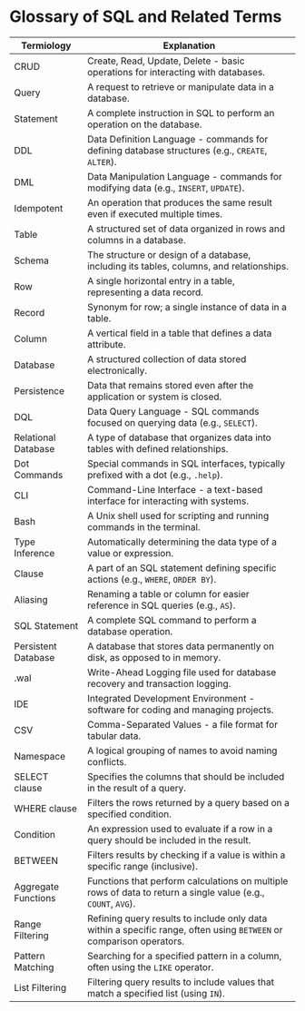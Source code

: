 # Glossary of SQL and Related Terms

| **Termiology**       | **Explanation**                                           |
|----------------------|-----------------------------------------------------------|
| CRUD                 | Create, Read, Update, Delete - basic operations for interacting with databases. |
| Query                | A request to retrieve or manipulate data in a database. |
| Statement            | A complete instruction in SQL to perform an operation on the database. |
| DDL                  | Data Definition Language - commands for defining database structures (e.g., `CREATE`, `ALTER`). |
| DML                  | Data Manipulation Language - commands for modifying data (e.g., `INSERT`, `UPDATE`). |
| Idempotent           | An operation that produces the same result even if executed multiple times. |
| Table                | A structured set of data organized in rows and columns in a database. |
| Schema               | The structure or design of a database, including its tables, columns, and relationships. |
| Row                  | A single horizontal entry in a table, representing a data record. |
| Record               | Synonym for row; a single instance of data in a table. |
| Column               | A vertical field in a table that defines a data attribute. |
| Database             | A structured collection of data stored electronically. |
| Persistence          | Data that remains stored even after the application or system is closed. |
| DQL                  | Data Query Language - SQL commands focused on querying data (e.g., `SELECT`). |
| Relational Database  | A type of database that organizes data into tables with defined relationships. |
| Dot Commands         | Special commands in SQL interfaces, typically prefixed with a dot (e.g., `.help`). |
| CLI                  | Command-Line Interface - a text-based interface for interacting with systems. |
| Bash                 | A Unix shell used for scripting and running commands in the terminal. |
| Type Inference       | Automatically determining the data type of a value or expression. |
| Clause               | A part of an SQL statement defining specific actions (e.g., `WHERE`, `ORDER BY`). |
| Aliasing             | Renaming a table or column for easier reference in SQL queries (e.g., `AS`). |
| SQL Statement        | A complete SQL command to perform a database operation. |
| Persistent Database  | A database that stores data permanently on disk, as opposed to in memory. |
| .wal                 | Write-Ahead Logging file used for database recovery and transaction logging. |
| IDE                  | Integrated Development Environment - software for coding and managing projects. |
| CSV                  | Comma-Separated Values - a file format for tabular data. |
| Namespace            | A logical grouping of names to avoid naming conflicts. |
| SELECT clause        | Specifies the columns that should be included in the result of a query. |
| WHERE clause         | Filters the rows returned by a query based on a specified condition. |
| Condition            | An expression used to evaluate if a row in a query should be included in the result. |
| BETWEEN              | Filters results by checking if a value is within a specific range (inclusive). |
| Aggregate Functions  | Functions that perform calculations on multiple rows of data to return a single value (e.g., `COUNT`, `AVG`). |
| Range Filtering      | Refining query results to include only data within a specific range, often using `BETWEEN` or comparison operators. |
| Pattern Matching     | Searching for a specified pattern in a column, often using the `LIKE` operator. |
| List Filtering       | Filtering query results to include values that match a specified list (using `IN`). |
